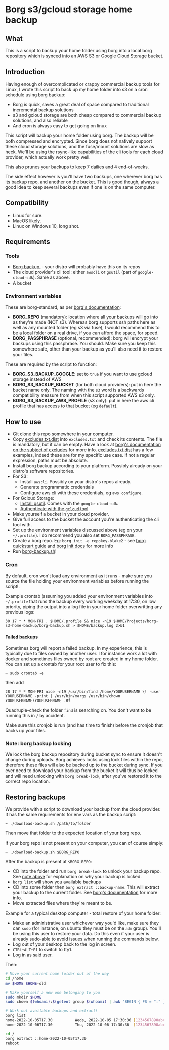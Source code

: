 # Borg s3/gcloud storage home backup

## What

This is a script to backup your home folder using borg into a local borg repository which is synced
into an AWS S3 or Google Cloud Storage bucket.

## Introduction

Having enough of overcomplicated or crappy commercial backup tools for Linux, I wrote this script to
back up my home folder into s3 on a cron schedule using borg backup:

  * Borg is quick, saves a great deal of space compared to traditional incremental backup solutions
  * s3 and gcloud storage are both cheap compared to commercial backup solutions, and also reliable
  * And cron is always easy to get going on linux

This script will backup your home folder using borg. The backup will be both compressed and encrypted.
Since borg does not natively support these cloud storage solutions, and the fuse/mount solutions are
slow as heck. We'll be using the rsync-like capabilities of the cli tools for each cloud provider,
which actually work pretty well.

This also prunes your backups to keep 7 dailies and 4 end-of-weeks.

The side effect however is you'll have two backups, one wherever borg has its backup repo, and another
on the bucket. This is good though, always a good idea to keep several backups even if one is on the same
computer.

## Compatibility

  * Linux for sure.
  * MacOS likely.
  * Linux on Windows 10, long shot.

## Requirements

### Tools

  * [Borg backup.](https://www.borgbackup.org/) - your distro will probably have this on its repos
  * The cloud provider's cli tool: either `awscli` or `gsutil` (part of `google-cloud-sdk`). Same as above.
  * A bucket

### Environment variables

These are borg-standard, as per [borg's documentation](https://borgbackup.readthedocs.io/en/stable/usage.html#environment-variables):

  * **BORG_REPO** (mandatory): location where all your backups will go into as they're made (NOT s3).
  Whereas borg supports ssh paths here as well as any mounted folder (eg s3 via fuse), I would recommend
  this to be a local folder on a real drive, if you can afford the space, for speed.
  * **BORG_PASSPHRASE** (optional, recommended): borg will encrypt your backups using this passphrase. You should.
  Make sure you keep this somewhere safe, other than your backup as you'll also need it to restore your files.

These are required by the script to function:

  * **BORG_S3_BACKUP_GOOGLE**: set to `true` if you want to use gcloud storage instead of AWS
  * **BORG_S3_BACKUP_BUCKET** (for both cloud providers): put in here the bucket name only. The naming with the `s3`
        word is a backwards compatibility measure from when this script supported AWS s3 only.
  * **BORG_S3_BACKUP_AWS_PROFILE** (s3 only): put in here the aws cli profile that has access to that bucket (eg `default`).

## How to use

  * Git clone this repo somewhere in your computer.
  * Copy [excludes.txt.dist](excludes.txt.dist) into `excludes.txt` and check its contents. The file is
  mandatory, but it can be empty. Have a look at
  [borg's documentation on the subject of excludes](https://borgbackup.readthedocs.io/en/stable/usage/help.html#borg-help-patterns) for more info.
  [excludes.txt.dist](excludes.txt.dist) has a few examples, indeed these are for my specific use case. If not a regular expression, paths must be
  absolute.
  * Install borg backup according to your platform. Possibly already on your distro's software repositories.
  * For S3:
      * Install `awscli`. Possibly on your distro's repos already.
      * Generate programmatic credentials
      * Configure aws cli with these credentials, eg `aws configure`.
  * For Gcloud Storage:
      * [Install gsutil](https://cloud.google.com/storage/docs/gsutil_install). Comes with the `google-cloud-sdk`.
      * [Authenticate with the `gcloud` tool](https://cloud.google.com/storage/docs/authentication)
  * Make yourself a bucket in your cloud provider.
  * Give full access to the bucket the account you're authenticating the cli tool with.
  * Set up the environment variables discussed above (eg on your `~/.profile`). I do recommend you also set `BORG_PASSPHRASE`.
  * Create a borg repo. Eg: `borg init -e repokey-blake2` - see [borg quickstart guide](https://borgbackup.readthedocs.io/en/stable/quickstart.html) and [borg init docs](https://borgbackup.readthedocs.io/en/stable/usage/init.html) for more info
  * Run [borg-backup.sh](borg-backup.sh)!

### Cron

By default, cron won't load any environment as it runs - make sure you source the file holding your environment
variables before running the script!.

Example crontab (assuming you added your environment variables into `~/.profile` that runs the backup every
working weekday at 17:30, on low priority, piping the output into a log file in your home folder overwritting any
previous logs:

```cron
30 17 * * MON-FRI . $HOME/.profile && nice -n19 $HOME/Projects/borg-s3-home-backup/borg-backup.sh > $HOME/backup.log 2>&1
```

#### Failed backups

Sometimes borg will report a failed backup. In my experience, this is typically due to files owned by another user.
I for instance work a lot with docker and sometimes files owned by root are created in my home folder. You can
set up a crontab for your root user to fix this:

```shell script
~ sudo crontab -e
```

then add

```cron
28 17 * * MON-FRI nice -n19 /usr/bin/find /home/YOURUSERNAME \! -user YOURUSERNAME -print | /usr/bin/xargs /usr/bin/chown YOURUSERNAME:YOURUSERNAME -Rf
```

Quadruple-check the folder `find` is searching on. You don't want to be running this in `/` by accident.

Make sure this cronjob is run (and has time to finish) before the cronjob that backs up your files.

### Note: borg backup locking

We lock the borg backup repository during bucket sync to ensure it doesn't change during uploads. Borg achieves locks using lock files within the repo,
therefore these files will also be backed up to the bucket during sync. If you ever need to download your backup from the bucket it will thus be locked and will need
unlocking with `borg break-lock`, after you've restored it to the correct repo location.

## Restoring backups

We provide with a script to download your backup from the cloud provider. It has the same requirements for env vars as the
backup script:

```shell script
~ ./download-backup.sh /path/to/folder
```

Then move that folder to the expected location of your borg repo.

If your borg repo is not present on your computer, you can of course simply:

```shell script
~ ./download-backup.sh $BORG_REPO
```

After the backup is present at `$BORG_REPO`:
  * CD into the folder and run `borg break-lock` to unlock your backup repo. See [note above](#note-borg-backup-locking)
        for explanation on why your backup is locked.
  * `borg list` will show you available backups
  * CD into some folder then `borg extract ::backup-name`. This will extract your backup to the current folder. See
        [borg's documentation](https://borgbackup.readthedocs.io/en/stable/usage.html#borg-extract) for more info.
  * Move extracted files where they're meant to be.

Example for a typical desktop computer - total restore of your home folder:
  * Make an administrative user whichever way you'd like, make sure they can `sudo` (for instance, on ubuntu
  they must be on the `adm` group). You'll be using this user to restore your data. Do this even if your user
  is already sudo-able to avoid issues when running the commands below.
  * Log out of your desktop back to the log in screen.
  * `CTRL+ALT+F1` to switch to tty1.
  * Log in as said user.

Then:

```bash
# Move your current home folder out of the way
cd /home
mv $HOME $HOME-old

# Make yourself a new one belonging to you
sudo mkdir $HOME
sudo chown $(whoami):$(getent group $(whoami) | awk 'BEGIN { FS = ":" } ; { print $1 }') $HOME

# Work out available backups and extract!
borg list
home-2022-10-05T17.30          Weds, 2022-10-05 17:30:36 [1234567890abcdef1234567890abcdef1234567890abcdef1234567890abcdef]
home-2022-10-06T17.30          Thu, 2022-10-06 17:30:36  [1234567890abcdef1234567890abcdef1234567890abcdef1234567890abcdef]

cd /
borg extract ::home-2022-10-05T17.30
reboot
```

